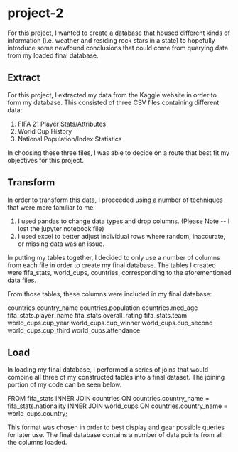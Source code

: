 # project-2

For this project, I wanted to create a database that housed different kinds of information (i.e. weather and residing rock stars in a state) to hopefully introduce some newfound conclusions that could come from querying data from my loaded final database.

## Extract

For this project, I extracted my data from the Kaggle website in order to form my database. This consisted of three CSV files containing different data:

1. FIFA 21 Player Stats/Attributes
2. World Cup History
3. National Population/Index Statistics

In choosing these three files, I was able to decide on a route that best fit my objectives for this project.

## Transform

In order to transform this data, I proceeded using a number of techniques that were more familiar to me. 

1. I used pandas to change data types and drop columns.
	(Please Note -- I lost the jupyter notebook file)
2. I used excel to better adjust individual rows where random, inaccurate, or missing data was an issue.

In putting my tables together, I decided to only use a number of columns from each file in order to create my final database. The tables I created were fifa_stats, world_cups, countries, corresponding to the aforementioned data files.

From those tables, these columns were included in my final database:

countries.country_name
countries.population
countries.med_age
fifa_stats.player_name
fifa_stats.overall_rating
fifa_stats.team
world_cups.cup_year
world_cups.cup_winner
world_cups.cup_second
world_cups.cup_third
world_cups.attendance


## Load

In loading my final database, I performed a series of joins that would combine all three of my constructed tables into a final dataset. The joining portion of my code can be seen below.

FROM fifa_stats
INNER JOIN countries
ON countries.country_name = fifa_stats.nationality
INNER JOIN world_cups
ON countries.country_name = world_cups.country;

This format was chosen in order to best display and gear possible queries for later use. The final database contains a number of data points from all the columns loaded.







